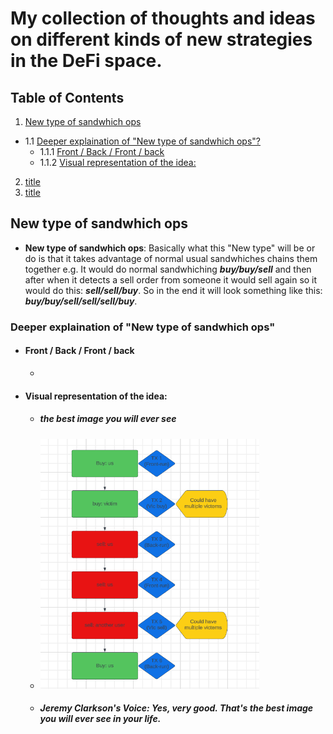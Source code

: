 # My collection of thoughts and ideas on different kinds of new strategies in the DeFi space.

## Table of Contents

1. [New type of sandwhich ops](#new-type-of-sandwhich-ops)
  - 1.1 [Deeper explaination of "New type of sandwhich ops"?](#deeper-explaination-of-new-type-of-sandwhich-ops)
    - 1.1.1 [Front / Back / Front / back](#front--back--front--back)
    - 1.1.2 [Visual representation of the idea:](#visual-representation-of-the-idea)
2. [title](#title)
3. [title](#title)

## New type of sandwhich ops

- **New type of sandwhich ops**: Basically what this "New type" will be or do is that it takes advantage of normal usual sandwhiches chains them together e.g. It would do normal sandwhiching ***buy/buy/sell*** and then after when it detects a sell order from someone it would sell again so it would do this: ***sell/sell/buy***. So in the end it will look something like this: ***buy/buy/sell/sell/sell/buy***. 

### Deeper explaination of "New type of sandwhich ops"

- #### **Front / Back / Front / back**
  - 
- #### **Visual representation of the idea:**
  - ##### ***the best image you will ever see***
  - <img src="./markdown_images/chain-sandwhich.png"  width="350" height="400">
  - ##### *Jeremy Clarkson's Voice:* Yes, very good. That's the best image you will ever see in your life.
